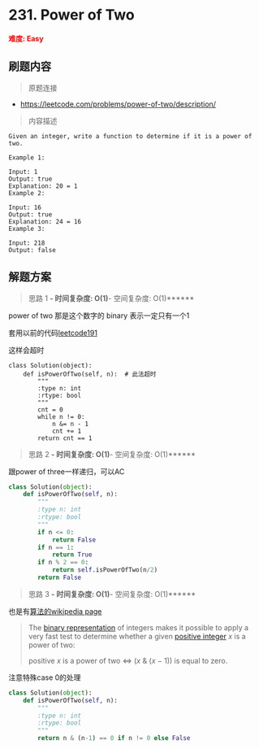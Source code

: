 # 231. Power of Two

**<font color=red>难度: Easy</font>**

## 刷题内容

> 原题连接

* https://leetcode.com/problems/power-of-two/description/

> 内容描述

```
Given an integer, write a function to determine if it is a power of two.

Example 1:

Input: 1
Output: true 
Explanation: 20 = 1
Example 2:

Input: 16
Output: true
Explanation: 24 = 16
Example 3:

Input: 218
Output: false
```

## 解题方案

> 思路 1
******- 时间复杂度: O(1)******- 空间复杂度: O(1)******



power of two 那是这个数字的 binary 表示一定只有一个1

套用以前的代码[leetcode191](https://github.com/apachecn/awesome-algorithm/blob/master/docs/Leetcode_Solutions/Python/191._number_of_1_bits.md)

这样会超时

```
class Solution(object):
    def isPowerOfTwo(self, n):  # 此法超时
        """
        :type n: int
        :rtype: bool
        """
        cnt = 0
        while n != 0:
            n &= n - 1
            cnt += 1
        return cnt == 1
```

> 思路 2
******- 时间复杂度: O(1)******- 空间复杂度: O(1)******

跟power of three一样递归，可以AC



```python
class Solution(object):
    def isPowerOfTwo(self, n):
        """
        :type n: int
        :rtype: bool
        """
        if n <= 0:
            return False
        if n == 1:
            return True
        if n % 2 == 0:
            return self.isPowerOfTwo(n/2)
        return False            	
```




> 思路 3
******- 时间复杂度: O(1)******- 空间复杂度: O(1)******


也是有[算法的wikipedia page](https://en.wikipedia.org/wiki/Power_of_two#Fast_algorithm_to_check_if_a_positive_number_is_a_power_of_two)

> The [binary representation](https://en.wikipedia.org/wiki/Binary_numeral_system) of integers makes it possible to apply a very fast test to determine whether a given [positive integer](https://en.wikipedia.org/wiki/Positive_integer) *x* is a power of two:
>
> positive *x* is a power of two ⇔ (*x* & (*x* − 1)) is equal to zero.



注意特殊case 0的处理

```python
class Solution(object):
    def isPowerOfTwo(self, n):
        """
        :type n: int
        :rtype: bool
        """
        return n & (n-1) == 0 if n != 0 else False
```



